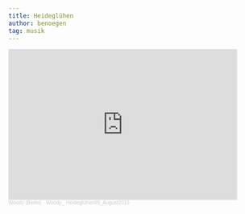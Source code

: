 ```yaml
---
title: Heideglühen
author: benoegen
tag: musik
---
```

<iframe width="90%" height="300" scrolling="no" frameborder="no" allow="autoplay" src="https://w.soundcloud.com/player/?url=https%3A//api.soundcloud.com/tracks/218940453&color=%236c7294&auto_play=false&hide_related=false&show_comments=true&show_user=true&show_reposts=false&show_teaser=true&visual=true"></iframe><div style="font-size: 10px; color: #cccccc;line-break: anywhere;word-break: normal;overflow: hidden;white-space: nowrap;text-overflow: ellipsis; font-family: Interstate,Lucida Grande,Lucida Sans Unicode,Lucida Sans,Garuda,Verdana,Tahoma,sans-serif;font-weight: 100;"><a href="https://soundcloud.com/woodymusic" title="Woody (Berlin)" target="_blank" style="color: #cccccc; text-decoration: none;">Woody (Berlin)</a> · <a href="https://soundcloud.com/woodymusic/woody_heidegluehen9_august2015" title="Woody_ Heideglühen#9_August2015" target="_blank" style="color: #cccccc; text-decoration: none;">Woody_ Heideglühen#9_August2015</a></div>